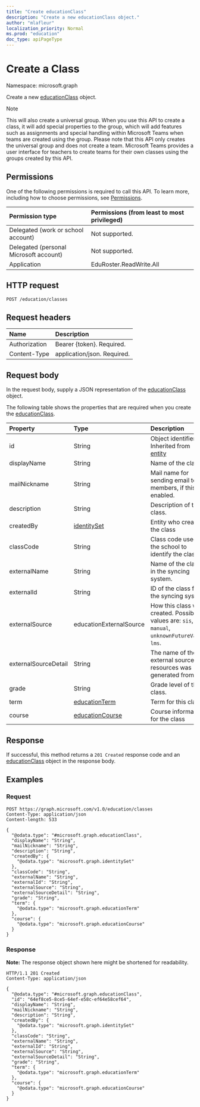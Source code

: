 ```yaml
---
title: "Create educationClass"
description: "Create a new educationClass object."
author: "mlafleur"
localization_priority: Normal
ms.prod: "education"
doc_type: apiPageType
---
```


# Create a Class

Namespace: microsoft.graph

Create a new [educationClass](../resources/educationclass.md) object.

> [!NOTE]
> This will also create a universal group. When you use this API to create a class, it will add special properties to the group, which will add features such as assignments and special handling within Microsoft Teams when teams are created using the group. Please note that this API only creates the universal group and does not create a team. Microsoft Teams provides a user interface for teachers to create teams for their own classes using the groups created by this API.

## Permissions

One of the following permissions is required to call this API. To learn more, including how to choose permissions, see [Permissions](/graph/permissions-reference).

| Permission type                        | Permissions (from least to most privileged) |
| :------------------------------------- | :------------------------------------------ |
| Delegated (work or school account)     | Not supported.                              |
| Delegated (personal Microsoft account) | Not supported.                              |
| Application                            | EduRoster.ReadWrite.All                     |

## HTTP request

<!-- {
  "blockType": "ignored"
}
-->

```http
POST /education/classes
```

## Request headers

| Name          | Description                 |
| :------------ | :-------------------------- |
| Authorization | Bearer {token}. Required.   |
| Content-Type  | application/json. Required. |

## Request body

In the request body, supply a JSON representation of the [educationClass](../resources/educationclass.md) object.

The following table shows the properties that are required when you create the [educationClass](../resources/educationclass.md).

| Property             | Type                                               | Description                                                                                    |
| :------------------- | :------------------------------------------------- | :--------------------------------------------------------------------------------------------- |
| id                   | String                                             | Object identifier. Inherited from [entity](../resources/entity.md)                             |
| displayName          | String                                             | Name of the class.                                                                             |
| mailNickname         | String                                             | Mail name for sending email to all members, if this is enabled.                                |
| description          | String                                             | Description of the class.                                                                      |
| createdBy            | [identitySet](../resources/identityset.md)         | Entity who created the class                                                                   |
| classCode            | String                                             | Class code used by the school to identify the class.                                           |
| externalName         | String                                             | Name of the class in the syncing system.                                                       |
| externalId           | String                                             | ID of the class from the syncing system.                                                       |
| externalSource       | educationExternalSource                            | How this class was created. Possible values are: `sis`, `manual`, `unknownFutureValue`, `lms`. |
| externalSourceDetail | String                                             | The name of the external source this resources was generated from.                             |
| grade                | String                                             | Grade level of the class.                                                                      |
| term                 | [educationTerm](../resources/educationterm.md)     | Term for this class.                                                                           |
| course               | [educationCourse](../resources/educationcourse.md) | Course information for the class                                                               |

## Response

If successful, this method returns a `201 Created` response code and an [educationClass](../resources/educationclass.md) object in the response body.

## Examples

### Request

<!-- {
  "blockType": "request",
  "name": "create_educationclass_from_"
}
-->

```http
POST https://graph.microsoft.com/v1.0/education/classes
Content-Type: application/json
Content-length: 533

{
  "@odata.type": "#microsoft.graph.educationClass",
  "displayName": "String",
  "mailNickname": "String",
  "description": "String",
  "createdBy": {
    "@odata.type": "microsoft.graph.identitySet"
  },
  "classCode": "String",
  "externalName": "String",
  "externalId": "String",
  "externalSource": "String",
  "externalSourceDetail": "String",
  "grade": "String",
  "term": {
    "@odata.type": "microsoft.graph.educationTerm"
  },
  "course": {
    "@odata.type": "microsoft.graph.educationCourse"
  }
}
```

### Response

**Note:** The response object shown here might be shortened for readability.

<!-- {
  "blockType": "response",
  "truncated": true,
  "@odata.type": "microsoft.graph.educationClass"
}
-->

```http
HTTP/1.1 201 Created
Content-Type: application/json

{
  "@odata.type": "#microsoft.graph.educationClass",
  "id": "64ef8ce5-8ce5-64ef-e58c-ef64e58cef64",
  "displayName": "String",
  "mailNickname": "String",
  "description": "String",
  "createdBy": {
    "@odata.type": "microsoft.graph.identitySet"
  },
  "classCode": "String",
  "externalName": "String",
  "externalId": "String",
  "externalSource": "String",
  "externalSourceDetail": "String",
  "grade": "String",
  "term": {
    "@odata.type": "microsoft.graph.educationTerm"
  },
  "course": {
    "@odata.type": "microsoft.graph.educationCourse"
  }
}
```
